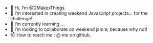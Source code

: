 - 👋 Hi, I’m @DMakesThings
- 👀 I’m interested in creating weekend Javascript projects... for the challenge!
- 🌱 I’m currently learning ... 
- 💞️ I’m looking to collaborate on weekend jam's; because why not!
- 📫 How to reach me : @ me on github.

<!---
DMakesThings/DMakesThings is a ✨ special ✨ repository because its `README.md` (this file) appears on your GitHub profile.
You can click the Preview link to take a look at your changes.
--->
